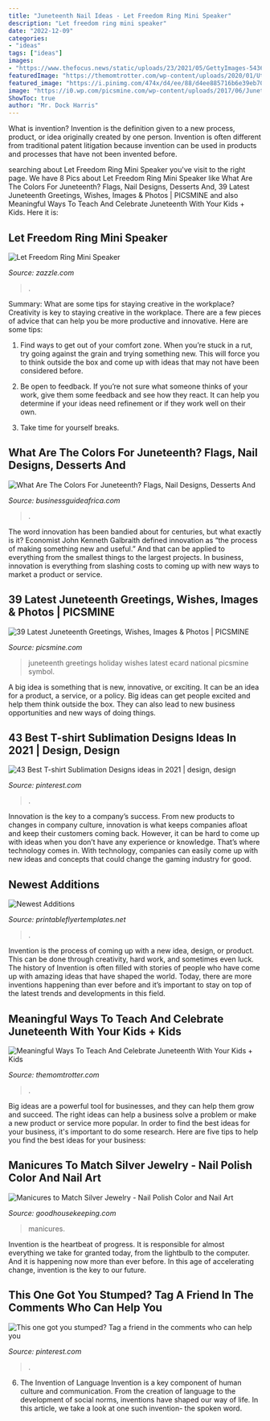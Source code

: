 ```yaml
---
title: "Juneteenth Nail Ideas - Let Freedom Ring Mini Speaker"
description: "Let freedom ring mini speaker"
date: "2022-12-09"
categories:
- "ideas"
tags: ["ideas"]
images:
- "https://www.thefocus.news/static/uploads/23/2021/05/GettyImages-543687725-1024x678.jpg"
featuredImage: "https://themomtrotter.com/wp-content/uploads/2020/01/Utah-National-Parks-Road-Trip-Southwest-Road-Trip-Black-Family-Travel-Black-Kids-Travel-RV-with-kids-Family-RV-Trip-Full-Time-Families-R-82-1536x1025.jpg"
featured_image: "https://i.pinimg.com/474x/d4/ee/88/d4ee885716b6e39eb7039d16219cacbc.jpg"
image: "https://i0.wp.com/picsmine.com/wp-content/uploads/2017/06/Juneteenth-National-Holiday-Greetings-Ecard-Image.gif?resize=480%2C640"
ShowToc: true
author: "Mr. Dock Harris"
---
```



What is invention?
Invention is the definition given to a new process, product, or idea originally created by one person. Invention is often different from traditional patent litigation because invention can be used in products and processes that have not been invented before.

	

		
searching about Let Freedom Ring Mini Speaker you've visit to the right page. We have 8 Pics about Let Freedom Ring Mini Speaker like What Are The Colors For Juneteenth? Flags, Nail Designs, Desserts And, 39 Latest Juneteenth Greetings, Wishes, Images &amp; Photos | PICSMINE and also Meaningful Ways To Teach And Celebrate Juneteenth With Your Kids + Kids. Here it is:
		
    
## Let Freedom Ring Mini Speaker

<img loading=lazy src="http://rlv.zcache.com/let_freedom_ring_speaker-r39cf770ee4284e0c885554a01bb0b9a3_vs8xj_8byvr_512.jpg" onerror="this.onerror=null;this.src='https://tse4.mm.bing.net/th?id=OIP.ROLXFm5-Beh6N8HkXo_5hQHaHa&amp;pid=15.1';" alt="Let Freedom Ring Mini Speaker">

_Source: zazzle.com_

>. 

	

Summary: What are some tips for staying creative in the workplace?
Creativity is key to staying creative in the workplace. There are a few pieces of advice that can help you be more productive and innovative. Here are some tips:
1. Find ways to get out of your comfort zone. When you’re stuck in a rut, try going against the grain and trying something new. This will force you to think outside the box and come up with ideas that may not have been considered before.

2. Be open to feedback. If you’re not sure what someone thinks of your work, give them some feedback and see how they react. It can help you determine if your ideas need refinement or if they work well on their own.

3. Take time for yourself breaks.

    
## What Are The Colors For Juneteenth? Flags, Nail Designs, Desserts And

<img loading=lazy src="https://www.thefocus.news/static/uploads/23/2021/05/GettyImages-543687725-1024x678.jpg" onerror="this.onerror=null;this.src='https://tse2.mm.bing.net/th?id=OIP.JvXS8BwTBNWONbNY5hUKPwHaE5&amp;pid=15.1';" alt="What Are The Colors For Juneteenth? Flags, Nail Designs, Desserts And">

_Source: businessguideafrica.com_

>. 

	

The word innovation has been bandied about for centuries, but what exactly is it? Economist John Kenneth Galbraith defined innovation as “the process of making something new and useful.” And that can be applied to everything from the smallest things to the largest projects. In business, innovation is everything from slashing costs to coming up with new ways to market a product or service.

    
## 39 Latest Juneteenth Greetings, Wishes, Images &amp; Photos | PICSMINE

<img loading=lazy src="https://i0.wp.com/picsmine.com/wp-content/uploads/2017/06/Juneteenth-National-Holiday-Greetings-Ecard-Image.gif?resize=480%2C640" onerror="this.onerror=null;this.src='https://tse4.mm.bing.net/th?id=OIP.EszMEDRAcANm56ljwtUwhgHaJ4&amp;pid=15.1';" alt="39 Latest Juneteenth Greetings, Wishes, Images &amp; Photos | PICSMINE">

_Source: picsmine.com_

>juneteenth greetings holiday wishes latest ecard national picsmine symbol. 

	

A big idea is something that is new, innovative, or exciting. It can be an idea for a product, a service, or a policy. Big ideas can get people excited and help them think outside the box. They can also lead to new business opportunities and new ways of doing things.

    
## 43 Best T-shirt Sublimation Designs Ideas In 2021 | Design, Design

<img loading=lazy src="https://i.pinimg.com/236x/fe/ea/ab/feeaab7748f8c62d8afb2af638fdaf86.jpg" onerror="this.onerror=null;this.src='https://tse4.mm.bing.net/th?id=OIP.KBkmsk6KEWvoyt2yaydnsQAAAA&amp;pid=15.1';" alt="43 Best T-shirt Sublimation Designs ideas in 2021 | design, design">

_Source: pinterest.com_

>. 

	

Innovation is the key to a company’s success. From new products to changes in company culture, innovation is what keeps companies afloat and keep their customers coming back. However, it can be hard to come up with ideas when you don’t have any experience or knowledge. That’s where technology comes in. With technology, companies can easily come up with new ideas and concepts that could change the gaming industry for good.

    
## Newest Additions

<img loading=lazy src="https://cdn.printableflyertemplates.net/thumbs/Ugly_Sweater_Party_Flyer.png" onerror="this.onerror=null;this.src='https://tse2.mm.bing.net/th?id=OIP.hhry56SCRCJSNCI7tnC5vgAAAA&amp;pid=15.1';" alt="Newest Additions">

_Source: printableflyertemplates.net_

>. 

	

Invention is the process of coming up with a new idea, design, or product. This can be done through creativity, hard work, and sometimes even luck. The history of Invention is often filled with stories of people who have come up with amazing ideas that have shaped the world. Today, there are more inventions happening than ever before and it’s important to stay on top of the latest trends and developments in this field.

    
## Meaningful Ways To Teach And Celebrate Juneteenth With Your Kids + Kids

<img loading=lazy src="https://themomtrotter.com/wp-content/uploads/2020/01/Utah-National-Parks-Road-Trip-Southwest-Road-Trip-Black-Family-Travel-Black-Kids-Travel-RV-with-kids-Family-RV-Trip-Full-Time-Families-R-82-1536x1025.jpg" onerror="this.onerror=null;this.src='https://tse4.mm.bing.net/th?id=OIP.M8X3Td_yCfhECQxhKShGMwHaE8&amp;pid=15.1';" alt="Meaningful Ways To Teach And Celebrate Juneteenth With Your Kids + Kids">

_Source: themomtrotter.com_

>. 

	

Big ideas are a powerful tool for businesses, and they can help them grow and succeed. The right ideas can help a business solve a problem or make a new product or service more popular. In order to find the best ideas for your business, it's important to do some research. Here are five tips to help you find the best ideas for your business:

    
## Manicures To Match Silver Jewelry - Nail Polish Color And Nail Art

<img loading=lazy src="https://hips.hearstapps.com/ghk.h-cdn.co/assets/cm/15/11/480x240/54ff72ae15557-black-geometric-de.jpg?resize=980:*" onerror="this.onerror=null;this.src='https://tse2.mm.bing.net/th?id=OIP.UEOW_tsMsOY4MyO6QD1w6wHaDt&amp;pid=15.1';" alt="Manicures to Match Silver Jewelry - Nail Polish Color and Nail Art">

_Source: goodhousekeeping.com_

>manicures. 

	

Invention is the heartbeat of progress. It is responsible for almost everything we take for granted today, from the lightbulb to the computer. And it is happening now more than ever before. In this age of accelerating change, invention is the key to our future.

    
## This One Got You Stumped? Tag A Friend In The Comments Who Can Help You

<img loading=lazy src="https://i.pinimg.com/474x/d4/ee/88/d4ee885716b6e39eb7039d16219cacbc.jpg" onerror="this.onerror=null;this.src='https://tse1.mm.bing.net/th?id=OIP.PazxfuKzX1xbc30crNB_yQAAAA&amp;pid=15.1';" alt="This one got you stumped? Tag a friend in the comments who can help you">

_Source: pinterest.com_

>. 

	

6. The Invention of Language
Invention is a key component of human culture and communication. From the creation of language to the development of social norms, inventions have shaped our way of life. In this article, we take a look at one such invention- the spoken word.

